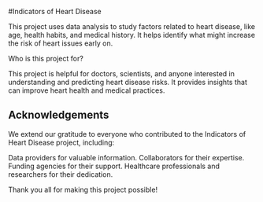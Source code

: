 
#Indicators of Heart Disease 

This project uses data analysis to study factors related to heart disease, like age, health habits, and medical history. It helps identify what might increase the risk of heart issues early on.

Who is this project for?

This project is helpful for doctors, scientists, and anyone interested in understanding and predicting heart disease risks. It provides insights that can improve heart health and medical practices.


## Acknowledgements

 We extend our gratitude to everyone who contributed to the Indicators of Heart Disease project, including:

Data providers for valuable information.
Collaborators for their expertise.
Funding agencies for their support.
Healthcare professionals and researchers for their dedication.

Thank you all for making this project possible!